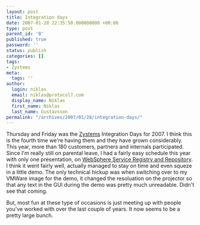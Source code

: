 ```yaml
---
layout: post
title: Integration days
date: 2007-01-28 22:35:50.000000000 +00:00
type: post
parent_id: '0'
published: true
password: ''
status: publish
categories: []
tags:
- Zystems
meta:
  tags: ''
author:
  login: niklas
  email: niklas@protocol7.com
  display_name: Niklas
  first_name: Niklas
  last_name: Gustavsson
permalink: "/archives/2007/01/28/integration-days/"
---
```

Thursday and Friday was the [Zystems](http://www.zystems.se/eng/index.html) Integration Days for 2007. I think this is the fourth time we're having them and they have grown considerably. This year, more than 180 customers, partners and internals participated. Since I'm really still on parental leave, I had a fairly easy schedule this year with only one presentation, on [WebSphere Service Registry and Repository](http://www.ibm.com/software/integration/wsrr/). I think it went fairly well, actually managed to stay on time and even squeze in a little demo. The only technical hickup was when switching over to my VMWare image for the demo, it changed the resoluation on the projector so that any text in the GUI during the demo was pretty much unreadable. Didn't see that coming.

But, most fun at these type of occasions is just meeting up with people you've worked with over the last couple of years. It now seems to be a pretty large bunch.

